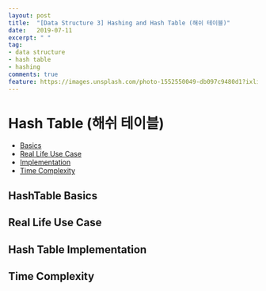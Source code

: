```yaml
---
layout: post
title:  "[Data Structure 3] Hashing and Hash Table (해쉬 테이블)"
date:   2019-07-11
excerpt: " "
tag:
- data structure
- hash table
- hashing
comments: true
feature: https://images.unsplash.com/photo-1552550049-db097c9480d1?ixlib=rb-1.2.1&ixid=eyJhcHBfaWQiOjEyMDd9&auto=format&fit=crop&w=1234&q=80
---
```


# Hash Table (해쉬 테이블)

+ [Basics](#basics)
+ [Real Life Use Case](#reallifeusecase)
+ [Implementation](#implementation)
+ [Time Complexity](#timecomplexity)

<h2 id='basics'>HashTable Basics</h2>



<h2 id='reallifeusecase'>Real Life Use Case</h2>



<h2 id='implementation'>Hash Table Implementation</h2>



<h2 id='timecomplexity'>Time Complexity</h2>



